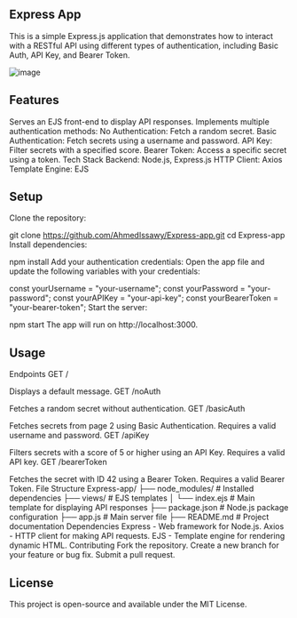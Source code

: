 ## Express App
This is a simple Express.js application that demonstrates how to interact with a RESTful API using different types of authentication, including Basic Auth, API Key, and Bearer Token.

![image](https://github.com/user-attachments/assets/304083c0-4d72-4bf0-b426-90df3b539c75)


## Features
Serves an EJS front-end to display API responses.
Implements multiple authentication methods:
No Authentication: Fetch a random secret.
Basic Authentication: Fetch secrets using a username and password.
API Key: Filter secrets with a specified score.
Bearer Token: Access a specific secret using a token.
Tech Stack
Backend: Node.js, Express.js
HTTP Client: Axios
Template Engine: EJS
## Setup
Clone the repository:

git clone https://github.com/AhmedIssawy/Express-app.git
cd Express-app
Install dependencies:

npm install
Add your authentication credentials: Open the app file and update the following variables with your credentials:

const yourUsername = "your-username";
const yourPassword = "your-password";
const yourAPIKey = "your-api-key";
const yourBearerToken = "your-bearer-token";
Start the server:

npm start
The app will run on http://localhost:3000.

## Usage
Endpoints
GET /

Displays a default message.
GET /noAuth

Fetches a random secret without authentication.
GET /basicAuth

Fetches secrets from page 2 using Basic Authentication.
Requires a valid username and password.
GET /apiKey

Filters secrets with a score of 5 or higher using an API Key.
Requires a valid API key.
GET /bearerToken

Fetches the secret with ID 42 using a Bearer Token.
Requires a valid Bearer Token.
File Structure
Express-app/
├── node_modules/      # Installed dependencies
├── views/             # EJS templates
│   └── index.ejs      # Main template for displaying API responses
├── package.json       # Node.js package configuration
├── app.js             # Main server file
├── README.md          # Project documentation
Dependencies
Express - Web framework for Node.js.
Axios - HTTP client for making API requests.
EJS - Template engine for rendering dynamic HTML.
Contributing
Fork the repository.
Create a new branch for your feature or bug fix.
Submit a pull request.
## License
This project is open-source and available under the MIT License.

